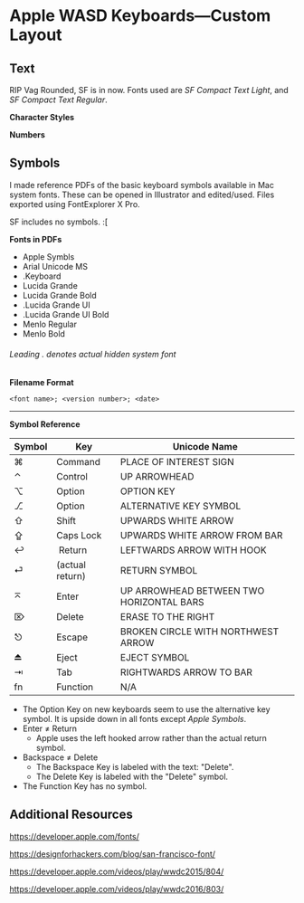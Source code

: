 # Apple WASD Keyboards—Custom Layout

## Text

RIP Vag Rounded, SF is in now. Fonts used are *SF Compact Text Light*, and *SF Compact Text Regular*.

**Character Styles**

**Numbers**

## Symbols

I made reference PDFs of the basic keyboard symbols available in Mac system fonts.
These can be opened in Illustrator and edited/used.
Files exported using FontExplorer X Pro.

SF includes no symbols. :[

**Fonts in PDFs**

- Apple Symbls
- Arial Unicode MS
- .Keyboard
- Lucida Grande
- Lucida Grande Bold
- .Lucida Grande UI
- .Lucida Grande UI Bold
- Menlo Regular
- Menlo Bold

###### *Leading . denotes actual hidden system font*

**Filename Format**

    <font name>; <version number>; <date>

---

**Symbol Reference**

Symbol | Key | Unicode Name
------ | ---- | ---
⌘      | Command | PLACE OF INTEREST SIGN
⌃      | Control | UP ARROWHEAD
⌥      | Option | OPTION KEY
⎇      | Option |ALTERNATIVE KEY SYMBOL
⇧      | Shift | UPWARDS WHITE ARROW
⇪      | Caps Lock | UPWARDS WHITE ARROW FROM BAR
↩      |︎ Return | LEFTWARDS ARROW WITH HOOK
⏎      | (actual return) | RETURN SYMBOL
⌅      | Enter | UP ARROWHEAD BETWEEN TWO HORIZONTAL BARS
⌦      | Delete | ERASE TO THE RIGHT
⎋      | Escape | BROKEN CIRCLE WITH NORTHWEST ARROW
⏏      | Eject | EJECT SYMBOL
⇥      | Tab | RIGHTWARDS ARROW TO BAR
fn     | Function | N/A

- The Option Key on new keyboards seem to use the alternative key symbol.
It is upside down in all fonts except *Apple Symbols*.
- Enter ≠ Return
  - Apple uses the left hooked arrow rather than the actual return symbol.
- Backspace ≠ Delete
  - The Backspace Key is labeled with the text: "Delete".
  - The Delete Key is labeled with the "Delete" symbol.
- The Function Key has no symbol.

## Additional Resources

https://developer.apple.com/fonts/

https://designforhackers.com/blog/san-francisco-font/

https://developer.apple.com/videos/play/wwdc2015/804/

https://developer.apple.com/videos/play/wwdc2016/803/
